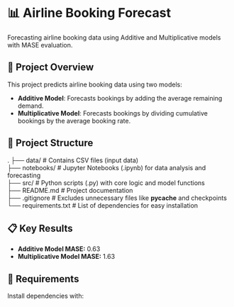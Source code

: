 # 📊 Airline Booking Forecast
Forecasting airline booking data using Additive and Multiplicative models with MASE evaluation.

## 🚀 Project Overview
This project predicts airline booking data using two models:
- **Additive Model**: Forecasts bookings by adding the average remaining demand.
- **Multiplicative Model**: Forecasts bookings by dividing cumulative bookings by the average booking rate.

## 📂 Project Structure
.
├── data/                    # Contains CSV files (input data)  
├── notebooks/               # Jupyter Notebooks (.ipynb) for data analysis and forecasting  
├── src/                     # Python scripts (.py) with core logic and model functions  
├── README.md                # Project documentation  
├── .gitignore               # Excludes unnecessary files like __pycache__ and checkpoints  
└── requirements.txt         # List of dependencies for easy installation  

## 📋 Key Results
- **Additive Model MASE:** 0.63
- **Multiplicative Model MASE:** 1.63

## 🔧 Requirements
Install dependencies with:
